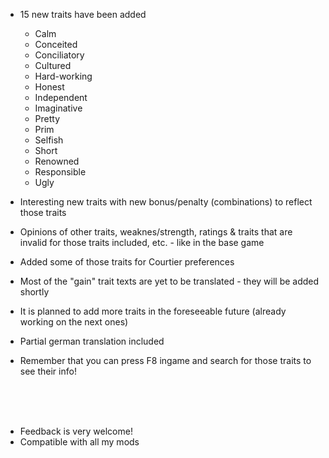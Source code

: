 
- 15 new traits have been added
   - Calm
   - Conceited
   - Conciliatory
   - Cultured
   - Hard-working
   - Honest
   - Independent
   - Imaginative
   - Pretty
   - Prim
   - Selfish
   - Short
   - Renowned
   - Responsible
   - Ugly
   
- Interesting new traits with new bonus/penalty (combinations) to reflect those traits
   
- Opinions of other traits, weaknes/strength, ratings & traits that are invalid for those traits included, etc. - like in the base game

- Added some of those traits for Courtier preferences

- Most of the "gain" trait texts are yet to be translated - they will be added shortly

- It is planned to add more traits in the foreseeable future (already working on the next ones)

- Partial german translation included

- Remember that you can press F8 ingame and search for those traits to see their info!

<br><br><br>
- Feedback is very welcome!
- Compatible with all my mods


